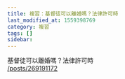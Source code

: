 ```yaml
---
title: 複習：基督徒可以離婚嗎？法律許可時
last_modified_at: 1559398769
category: 複習
tags: []
sidebar: 
---
```


<p>基督徒可以離婚嗎？法律許可時<br/>
<a href="/posts/269191172" target="_blank">/posts/269191172</a></p>
<p> </p>
